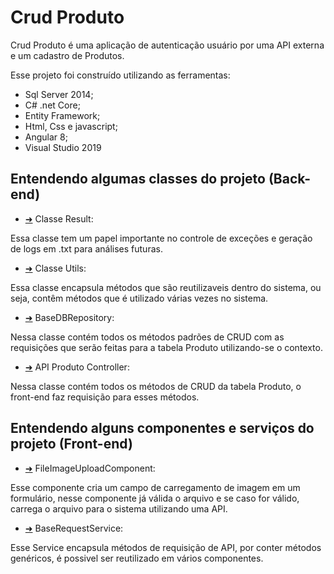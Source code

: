 # Crud Produto


Crud Produto é uma aplicação de autenticação usuário por uma API externa e um cadastro de Produtos.

Esse projeto foi construído utilizando as ferramentas:

- Sql Server 2014;
- C# .net Core; 
- Entity Framework;
- Html, Css e javascript;
- Angular 8;
- Visual Studio 2019


## Entendendo algumas classes do projeto (Back-end)


- [➜](https://github.com/deborapesantos/crud-produto-angular-aspnetcore/blob/main/Solution_CrudProduto/Domain/Result.cs)
Classe Result:

Essa classe tem um papel importante no controle de exceções e geração de logs em .txt para análises futuras.


- [➜](https://github.com/deborapesantos/crud-produto-angular-aspnetcore/blob/main/Solution_CrudProduto/Domain/Utils.cs)
Classe Utils:

Essa classe encapsula métodos que são reutilizaveis dentro do sistema, ou seja, contêm métodos que é utilizado várias vezes no sistema.


- [➜](https://github.com/deborapesantos/crud-produto-angular-aspnetcore/blob/main/Solution_CrudProduto/Data/Repository/BaseDBRepository.cs)
BaseDBRepository:

Nessa classe contém todos os métodos padrões de CRUD com as requisições que serão feitas para a tabela Produto utilizando-se o contexto.


- [➜](https://github.com/deborapesantos/crud-produto-angular-aspnetcore/blob/main/Solution_CrudProduto/Controllers/ProdutoController.cs)
API Produto Controller:

Nessa classe contém todos os métodos de CRUD da tabela Produto, o front-end faz requisição para esses métodos.


## Entendendo alguns componentes e serviços do projeto (Front-end)


- [➜](https://github.com/deborapesantos/crud-produto-angular-aspnetcore/blob/main/Solution_CrudProduto/ClientApp/src/app/shared/file-image-upload/file-image-upload.component.ts)
FileImageUploadComponent:

Esse componente cria um campo de carregamento de imagem em um formulário, nesse componente já válida o arquivo e se caso for válido, carrega o arquivo para o sistema utilizando uma API.


- [➜](https://github.com/deborapesantos/crud-produto-angular-aspnetcore/blob/main/Solution_CrudProduto/Domain/Utils.cs)
BaseRequestService:

Esse Service encapsula métodos de requisição de API, por conter métodos genéricos, é possivel ser reutilizado em vários componentes.





